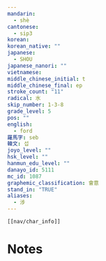 ```yaml
---
mandarin:
  - shè
cantonese:
  - sip3
korean:
korean_native: ""
japanese:
  - SHOU
japanese_nanori: ""
vietnamese:
middle_chinese_initial: t
middle_chinese_final: ep
stroke_count: "11"
radical: 水
skip_number: 1-3-8
grade_level: 5
pos: ""
english:
  - ford
羅馬字: seb
韓文: 섭
joyo_level: ""
hsk_level: ""
hanmun_edu_level: ""
danayo_id: 5111
mc_id: 1087
graphemic_classification: 會意
stand_in: "TRUE"
aliases:
  - 涉
---
```

```meta-bind-embed
[[nav/char_info]]
```

# Notes
